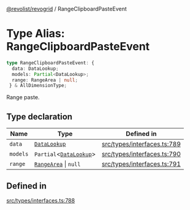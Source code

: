 [@revolist/revogrid](README.md) / RangeClipboardPasteEvent

# Type Alias: RangeClipboardPasteEvent

```ts
type RangeClipboardPasteEvent: {
  data: DataLookup;
  models: Partial<DataLookup>;
  range: RangeArea | null;
 } & AllDimensionType;
```

Range paste.

## Type declaration

| Name | Type | Defined in |
| ------ | ------ | ------ |
| `data` | [`DataLookup`](TypeAlias.DataLookup.md) | [src/types/interfaces.ts:789](https://github.com/revolist/revogrid/blob/21cf5bd8103ee03a0cd211a424e38941bf038335/src/types/interfaces.ts#L789) |
| `models` | `Partial`\<[`DataLookup`](TypeAlias.DataLookup.md)\> | [src/types/interfaces.ts:790](https://github.com/revolist/revogrid/blob/21cf5bd8103ee03a0cd211a424e38941bf038335/src/types/interfaces.ts#L790) |
| `range` | [`RangeArea`](TypeAlias.RangeArea.md) \| `null` | [src/types/interfaces.ts:791](https://github.com/revolist/revogrid/blob/21cf5bd8103ee03a0cd211a424e38941bf038335/src/types/interfaces.ts#L791) |

## Defined in

[src/types/interfaces.ts:788](https://github.com/revolist/revogrid/blob/21cf5bd8103ee03a0cd211a424e38941bf038335/src/types/interfaces.ts#L788)
